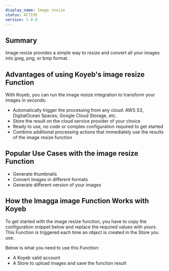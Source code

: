 ```yaml
---
display_name: Image resize
status: ACTIVE
version: 1.0.0
---
```


## Summary

Image resize provides a simple way to resize and convert all your images into jpeg, png, or bmp format.

## Advantages of using Koyeb's image resize Function

With Koyeb, you can run the image resize integration to transform your images in seconds:

- Automatically trigger the processing from any cloud: AWS S3, DigitalOcean Spaces, Google Cloud Storage, etc.
- Store the result on the cloud service provider of your choice
- Ready to use, no code or complex configuration required to get started
- Combine additional processing actions that immediately use the results of the image resize function

## Popular Use Cases with the image resize Function

- Generate thumbnails
- Convert images in different formats
- Generate different version of your images

## How the Imagga image Function Works with Koyeb

To get started with the image resize function, you have to copy the configuration snippet below and replace the required values with yours.
This Function is triggered each time an object is created in the Store you use.

Below is what you need to use this Function:

* A Koyeb valid account
* A Store to upload images and save the function result